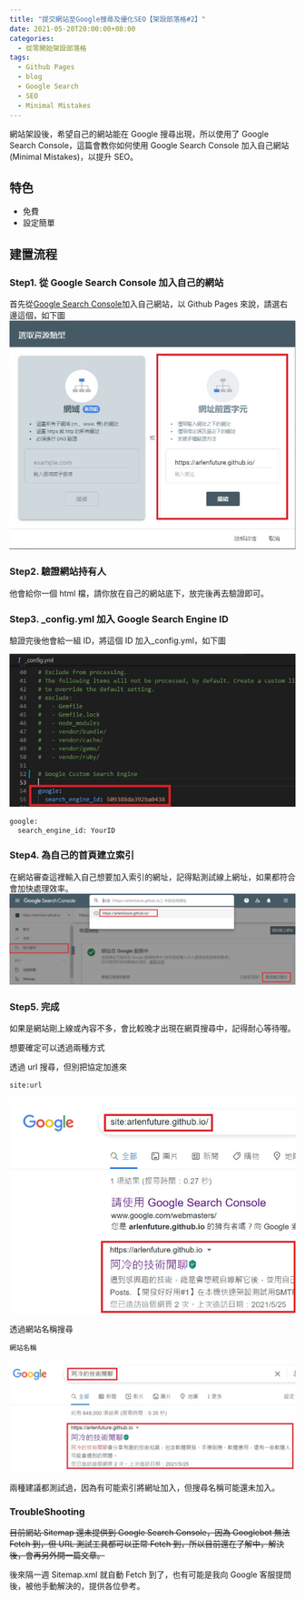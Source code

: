```yaml
---
title: "提交網站至Google搜尋及優化SEO【架設部落格#2】"
date: 2021-05-20T20:00:00+08:00
categories:
  - 從零開始架設部落格
tags:
  - Github Pages
  - blog
  - Google Search
  - SEO
  - Minimal Mistakes
---
```


網站架設後，希望自己的網站能在 Google 搜尋出現，所以使用了 Google Search Console，這篇會教你如何使用 Google Search Console 加入自己網站(Minimal Mistakes)，以提升 SEO。

## 特色

- 免費
- 設定簡單

## 建置流程

### Step1. 從 Google Search Console 加入自己的網站

首先從[Google Search Console](https://search.google.com/search-console/about)加入自己網站，以 Github Pages 來說，請選右邊這個，如下圖
![Google Search Console](/assets/images/post/2021-05-20-How-to-Add-Google-Search-to-blog-and-improve-seo/1.jpg "Google Search Console")

### Step2. 驗證網站持有人

他會給你一個 html 檔，請你放在自己的網站底下，放完後再去驗證即可。

### Step3. \_config.yml 加入 Google Search Engine ID

驗證完後他會給一組 ID，將這個 ID 加入\_config.yml，如下圖

![Config](/assets/images/post/2021-05-20-How-to-Add-Google-Search-to-blog-and-improve-seo/2.jpg "Config")

```
google:
  search_engine_id: YourID
```

### Step4. 為自己的首頁建立索引

在網站審查這裡輸入自己想要加入索引的網址，記得點測試線上網址，如果都符合會加快處理效率。
![Website Create Index](/assets/images/post/2021-05-20-How-to-Add-Google-Search-to-blog-and-improve-seo/3.jpg "Website Create Index")

### Step5. 完成

如果是網站剛上線或內容不多，會比較晚才出現在網頁搜尋中，記得耐心等待喔。

想要確定可以透過兩種方式

透過 url 搜尋，但別把協定加進來

```
site:url
```

![Search with site](/assets/images/post/2021-05-20-How-to-Add-Google-Search-to-blog-and-improve-seo/4.jpg "Search with site")

透過網站名稱搜尋

```
網站名稱
```

![Search with name](/assets/images/post/2021-05-20-How-to-Add-Google-Search-to-blog-and-improve-seo/5.jpg "Search with name")

兩種建議都測試過，因為有可能索引將網址加入，但搜尋名稱可能還未加入。

### TroubleShooting

~~目前網站 Sitemap 還未提供到 Google Search Console，因為 Googlebot 無法 Fetch 到，但 URL 測試工具都可以正常 Fetch 到，所以目前還在了解中，解決後，會再另外開一篇文章。~~

後來隔一週 Sitemap.xml 就自動 Fetch 到了，也有可能是我向 Google 客服提問後，被他手動解決的，提供各位參考。
